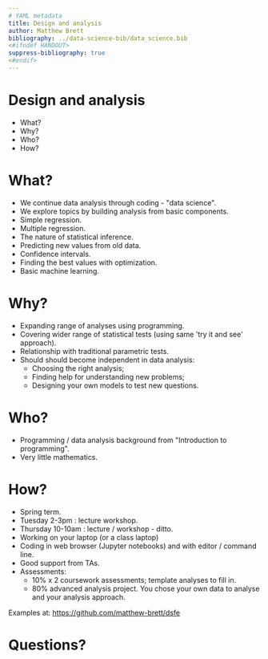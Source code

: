 ```yaml
---
# YAML metadata
title: Design and analysis
author: Matthew Brett
bibliography: ../data-science-bib/data_science.bib
<#ifndef HANDOUT>
suppress-bibliography: true
<#endif>
---
```


# Design and analysis

* What?
* Why?
* Who?
* How?

# What?

* We continue data analysis through coding - "data science".
* We explore topics by building analysis from basic components.
* Simple regression.
* Multiple regression.
* The nature of statistical inference.
* Predicting new values from old data.
* Confidence intervals.
* Finding the best values with optimization.
* Basic machine learning.

# Why?

* Expanding range of analyses using programming.
* Covering wider range of statistical tests (using same 'try it and see'
  approach).
* Relationship with traditional parametric tests.
* Should should become independent in data analysis:
    * Choosing the right analysis;
    * Finding help for understanding new problems;
    * Designing your own models to test new questions.

# Who?

* Programming / data analysis background from "Introduction to programming".
* Very little mathematics.

# How?

* Spring term.
* Tuesday 2-3pm : lecture workshop.
* Thursday 10-10am : lecture / workshop - ditto.
* Working on your laptop (or a class laptop)
* Coding in web browser (Jupyter notebooks) and with editor / command line.
* Good support from TAs.
* Assessments:
    * 10% x 2 coursework assessments; template analyses to fill in.
    * 80% advanced analysis project.  You chose your own data to analyse and
      your analysis approach.

Examples at: <https://github.com/matthew-brett/dsfe>

# Questions?
